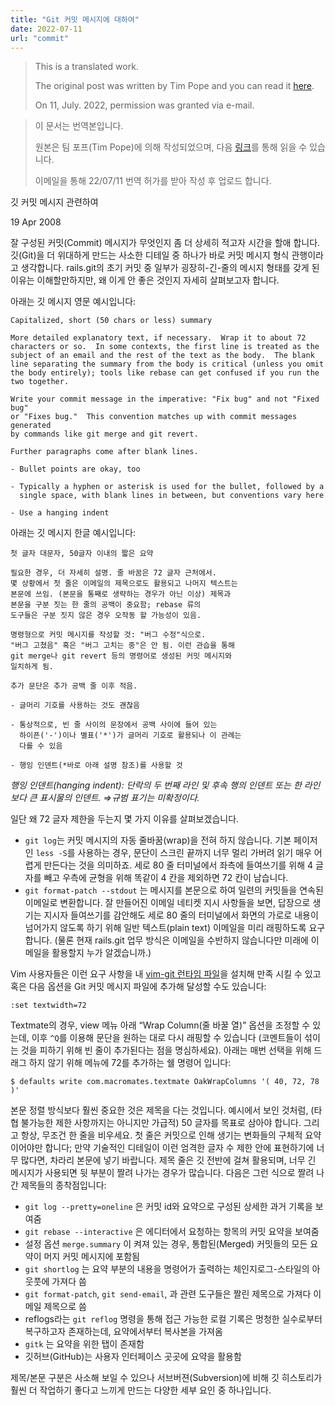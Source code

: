 ```yaml
---
title: "Git 커밋 메시지에 대하여"
date: 2022-07-11
url: "commit"
---
```


> This is a translated work.
>
> The original post was written by Tim Pope and you can read it [here](https://tbaggery.com/2008/04/19/a-note-about-git-commit-messages.html).
>
> On 11, July. 2022, permission was granted via e-mail.

> 이 문서는 번역본입니다.
>
> 원본은 팀 포프(Tim Pope)에 의해 작성되었으며, 다음 [링크](https://tbaggery.com/2008/04/19/a-note-about-git-commit-messages.html)를 통해 읽을 수 있습니다.
>
> 이메일을 통해 22/07/11 번역 허가를 받아 작성 후 업로드 합니다.

깃 커밋 메시지 관련하여

19 Apr 2008

잘 구성된 커밋(Commit) 메시지가 무엇인지 좀 더 상세히 적고자 시간을 할애 합니다. 깃(Git)을 더 위대하게 만드는 사소한 디테일 중 하나가 바로 커밋 메시지 형식 관행이라고 생각합니다. rails.git의 초기 커밋 중 일부가 굉장히-긴-줄의 메시지 형태를 갖게 된 이유는 이해할만하지만, 왜 이게 안 좋은 것인지 자세히 살펴보고자 합니다.

아래는 깃 메시지 영문 예시입니다:

```
Capitalized, short (50 chars or less) summary

More detailed explanatory text, if necessary.  Wrap it to about 72
characters or so.  In some contexts, the first line is treated as the
subject of an email and the rest of the text as the body.  The blank
line separating the summary from the body is critical (unless you omit
the body entirely); tools like rebase can get confused if you run the
two together.

Write your commit message in the imperative: "Fix bug" and not "Fixed bug"
or "Fixes bug."  This convention matches up with commit messages generated
by commands like git merge and git revert.

Further paragraphs come after blank lines.

- Bullet points are okay, too

- Typically a hyphen or asterisk is used for the bullet, followed by a
  single space, with blank lines in between, but conventions vary here

- Use a hanging indent
```

아래는 깃 메시지 한글 예시입니다:

```
첫 글자 대문자, 50글자 이내의 짧은 요약

필요한 경우, 더 자세히 설명. 줄 바꿈은 72 글자 근처에서.
몇 상황에서 첫 줄은 이메일의 제목으로도 활용되고 나머지 텍스트는
본문에 쓰임. (본문을 통째로 생략하는 경우가 아닌 이상) 제목과
본문을 구분 짓는 한 줄의 공백이 중요함; rebase 류의
도구들은 구분 짓지 않은 경우 오작동 할 가능성이 있음.

명령형으로 커밋 메시지를 작성할 것: "버그 수정"식으로.
"버그 고쳤음" 혹은 "버그 고치는 중"은 안 됨. 이런 관습을 통해
git merge나 git revert 등의 명령어로 생성된 커밋 메시지와
일치하게 됨.

추가 문단은 추가 공백 줄 이후 적음.

- 글머리 기호를 사용하는 것도 괜찮음

- 통상적으로, 빈 줄 사이의 문장에서 공백 사이에 들어 있는
  하이픈('-')이나 별표('*')가 글머리 기호로 활용되나 이 관례는
  다를 수 있음

- 행잉 인덴트(*바로 아래 설명 참조)를 사용할 것
```

_행잉 인덴트(hanging indent): 단락의 두 번째 라인 및 후속 행의 인덴트 또는 한 라인 보다 큰 표시물의 인덴트. ⇒규범 표기는 미확정이다._

일단 왜 72 글자 제한을 두는지 몇 가지 이유를 살펴보겠습니다.

- `git log`는 커밋 메시지의 자동 줄바꿈(wrap)을 전혀 하지 않습니다. 기본 페이저인 `less -S`를 사용하는 경우, 문단이 스크린 끝까지 너무 멀리 가버려 읽기 매우 어렵게 만든다는 것을 의미하죠. 세로 80 줄 터미널에서 좌측에 들여쓰기를 위해 4 글자를 빼고 우측에 균형을 위해 똑같이 4 칸을 제외하면 72 칸이 남습니다.
- `git format-patch --stdout` 는 메시지를 본문으로 하여 일련의 커밋들을 연속된 이메일로 변환합니다. 잘 만들어진 이메일 네티켓 지시 사항들을 보면, 답장으로 생기는 지시자 들여쓰기를 감안해도 세로 80 줄의 터미널에서 화면의 가로로 내용이 넘어가지 않도록 하기 위해 일반 텍스트(plain text) 이메일을 미리 래핑하도록 요구합니다. (물론 현재 rails.git 업무 방식은 이메일을 수반하지 않습니다만 미래에 이메일을 활용할지 누가 알겠습니까.)

Vim 사용자들은 이런 요구 사항을 내 [vim-git 런타임 파일](http://github.com/tpope/vim-git)을 설치해 만족 시킬 수 있고 혹은 다음 옵션을 Git 커밋 메시지 파일에 추가해 달성할 수도 있습니다:

`:set textwidth=72`

Textmate의 경우, view 메뉴 아래 “Wrap Column(줄 바꿀 열)” 옵션을 조정할 수 있는데, 이후 `^Q`를 이용해 문단을 원하는 대로 다시 래핑할 수 있습니다 (코멘트들이 섞이는 것을 피하기 위해 빈 줄이 추가된다는 점을 명심하세요). 아래는 매번 선택을 위해 드래그 하지 않기 위해 메뉴에 72를 추가하는 쉘 명령어 입니다:

`$ defaults write com.macromates.textmate OakWrapColumns '( 40, 72, 78 )'`

본문 정렬 방식보다 훨씬 중요한 것은 제목을 다는 것입니다. 예시에서 보인 것처럼, (타협 불가능한 제한 사항까지는 아니지만 가급적) 50 글자를 목표로 삼아야 합니다. 그리고 항상, 무조건 한 줄을 비우세요. 첫 줄은 커밋으로 인해 생기는 변화들의 구체적 요약이어야만 합니다; 만약 기술적인 디테일이 이런 엄격한 글자 수 제한 안에 표현하기에 너무 많다면, 차라리 본문에 넣기 바랍니다. 제목 줄은 깃 전반에 걸쳐 활용되며, 너무 긴 메시지가 사용되면 뒷 부분이 짤려 나가는 경우가 많습니다. 다음은 그런 식으로 짤려 나간 제목들의 종착점입니다:

- `git log --pretty=oneline` 은 커밋 id와 요약으로 구성된 상세한 과거 기록을 보여줌
- `git rebase --interactive` 은 에디터에서 요청하는 항목의 커밋 요약을 보여줌
- 설정 옵션 `merge.summary` 이 켜져 있는 경우, 통합된(Merged) 커밋들의 모든 요약이 머지 커밋 메시지에 포함됨
- `git shortlog` 는 요약 부분의 내용을 명령어가 출력하는 체인지로그-스타일의 아웃풋에 가져다 씀
- `git format-patch`, `git send-email`, 과 관련 도구들은 짤린 제목으로 가져다 이메일 제목으로 씀
- reflogs라는 `git reflog` 명령을 통해 접근 가능한 로컬 기록은 멍청한 실수로부터 복구하고자 존재하는데, 요약에서부터 복사본을 가져옴
- `gitk` 는 요약을 위한 탭이 존재함
- 깃허브(GitHub)는 사용자 인터페이스 곳곳에 요약을 활용함

제목/본문 구분은 사소해 보일 수 있으나 서브버젼(Subversion)에 비해 깃 히스토리가 훨씬 더 작업하기 좋다고 느끼게 만드는 다양한 세부 요인 중 하나입니다.
